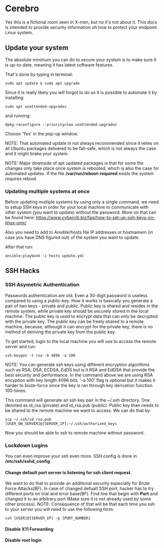 # Cerebro 

Yes this is a fictional room seen in X-men, but no it's not about it.
This docs is intended to provide security information oh how to protect your endpoint Linux system.

## Update your system

The absolute minimum you can do to secure your system is to make sure it is up-to-date, meaning it has latest software features.

That's done by typing in terminal:

	sudo apt update & sudo apt upgrade

Since it is really likely you will forgot to do so it is possible to automate it by installing:

	sudo apt unattended-upgrades

and running:
	
	dpkg-reconfigure --priority=low unattended-upgrades

Choose 'Yes' in the pop-up window.

NOTE: That automated update in not always recommended since it relies on all Ubuntu packages delivered to be fail-safe, which is not always the case and it might brake your system. 

NOTE: Major downside of apt updated packages is that for some the changes only take place once system is rebooted, which is also the case for automated updates. If the file **/var/run/reboot-required** exists the system requires reboot.

### Updating multiple systems at once

Before updating multiple systems by using only a single command, we need to setup SSH keys in order for your local machine to communicate with other system (you want to update) without the password. 
More on that can be found here: https://www.cyberciti.biz/faq/how-to-set-up-ssh-keys-on-linux-unix/

Also you need to add to Ansible/hosts file IP addresses or hostnamem (in case you have DNS figured out) of the system you want to update.

After that run:

	ansible-playbook -i hosts update.yml

## SSH Hacks

### SSH Asymetric Authentication

Passwords authentication are old. Even a 30-digit password is useless compared to using a public-key.
How it works is basically you generate a pair of two keys - private and public.
Public key is shared and resides in the remote system, while private key should be securely stored in the local machine.
The public key is used to encrypt data that can only be decrypted with the private key. 
The public key can be freely shared to a remote machine, because, although it can encrypt for the private key, there is no method of deriving the private key from the public key.

To get started, login to the local machine you will use to access the remote server and run:

	ssh-keygen -t rsa -b 4096 -a 100

NOTE: You can generate ssh keys using different encryption algorithms such as RSA, DSA, ECDSA, EdDS but is it RSA and EdDSA that provide the best security and performance. 
In the command above we are using RSA encyption with key length 4096 bits. 
'-a 100' flag is optional but it makes it harder to brute-force since the key is ran through key derivation function 100-times.

This command will generate an ssh key pair in the ~/.ssh directory. One denoted as id_rsa (private) and id_rsa.pub (public).
Public key than needs to be shared to the remote machine we want to access. 
We can do that by:

	scp ~/.ssh/id_rsa.pub [USER_ON_SERVER]@[SERVER_IP]:~/.ssh/authorized_keys

Now you should be able to ssh to remote machine without password.

### Lockdown Logins

You can even improve your ssh even more. SSH config is done in **/etc/ssh/sshd_config**.

#### Change default port server is listening for ssh client request. 

We want to do that to provide an additional security especially for Brute Force Attacks(BF). In case of changed defualt SSH port, hacker has to try different ports on trial and error base(BF). 
Find line that begin with **Port** and changed it to an arbitrary port (Make sure it is not already used by some other process).
NOTE: Consequence of that will be that each time you ssh to your server you will need to use the following form:

	ssh [USER]@[SERVER_IP] -p [PORT_NUMBER] 

#### Disable X11 Forwarding

#### Disable root login
